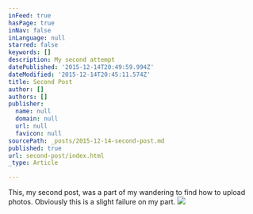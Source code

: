 ```yaml
---
inFeed: true
hasPage: true
inNav: false
inLanguage: null
starred: false
keywords: []
description: My second attempt
datePublished: '2015-12-14T20:49:59.994Z'
dateModified: '2015-12-14T20:45:11.574Z'
title: Second Post
author: []
authors: []
publisher:
  name: null
  domain: null
  url: null
  favicon: null
sourcePath: _posts/2015-12-14-second-post.md
published: true
url: second-post/index.html
_type: Article

---
```

This, my second post, was a part of my wandering to find how to upload photos. Obviously this is a slight failure on my part. ![](https://the-grid-user-content.s3-us-west-2.amazonaws.com/076cc84d-c444-4405-9e97-8fbd868ffcc6.jpg)